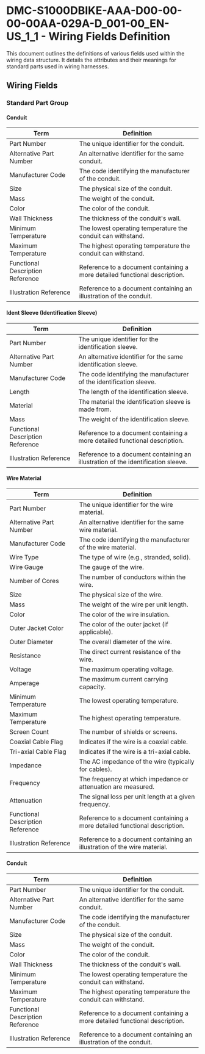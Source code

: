 # DMC-S1000DBIKE-AAA-D00-00-00-00AA-029A-D_001-00_EN-US_1_1 - Wiring Fields Definition

This document outlines the definitions of various fields used within the wiring data structure. It details the attributes and their meanings for standard parts used in wiring harnesses.

## Wiring Fields

### Standard Part Group

#### Conduit

| Term                       | Definition                                     |
|----------------------------|------------------------------------------------|
| Part Number                | The unique identifier for the conduit.          |
| Alternative Part Number    | An alternative identifier for the same conduit. |
| Manufacturer Code          | The code identifying the manufacturer of the conduit. |
| Size                       | The physical size of the conduit.             |
| Mass                       | The weight of the conduit.                    |
| Color                      | The color of the conduit.                     |
| Wall Thickness             | The thickness of the conduit's wall.          |
| Minimum Temperature        | The lowest operating temperature the conduit can withstand. |
| Maximum Temperature        | The highest operating temperature the conduit can withstand. |
| Functional Description Reference | Reference to a document containing a more detailed functional description. |
| Illustration Reference     | Reference to a document containing an illustration of the conduit. |

#### Ident Sleeve (Identification Sleeve)

| Term                       | Definition                                     |
|----------------------------|------------------------------------------------|
| Part Number                | The unique identifier for the identification sleeve. |
| Alternative Part Number    | An alternative identifier for the same identification sleeve. |
| Manufacturer Code          | The code identifying the manufacturer of the identification sleeve. |
| Length                     | The length of the identification sleeve.      |
| Material                   | The material the identification sleeve is made from. |
| Mass                       | The weight of the identification sleeve.       |
| Functional Description Reference | Reference to a document containing a more detailed functional description. |
| Illustration Reference     | Reference to a document containing an illustration of the identification sleeve. |

#### Wire Material

| Term                       | Definition                                     |
|----------------------------|------------------------------------------------|
| Part Number                | The unique identifier for the wire material.   |
| Alternative Part Number    | An alternative identifier for the same wire material. |
| Manufacturer Code          | The code identifying the manufacturer of the wire material. |
| Wire Type                  | The type of wire (e.g., stranded, solid).      |
| Wire Gauge                 | The gauge of the wire.                        |
| Number of Cores            | The number of conductors within the wire.       |
| Size                       | The physical size of the wire.               |
| Mass                       | The weight of the wire per unit length.        |
| Color                      | The color of the wire insulation.             |
| Outer Jacket Color         | The color of the outer jacket (if applicable).  |
| Outer Diameter             | The overall diameter of the wire.              |
| Resistance                 | The direct current resistance of the wire.      |
| Voltage                    | The maximum operating voltage.                 |
| Amperage                   | The maximum current carrying capacity.          |
| Minimum Temperature        | The lowest operating temperature.              |
| Maximum Temperature        | The highest operating temperature.              |
| Screen Count               | The number of shields or screens.              |
| Coaxial Cable Flag         | Indicates if the wire is a coaxial cable.      |
| Tri-axial Cable Flag       | Indicates if the wire is a tri-axial cable.    |
| Impedance                  | The AC impedance of the wire (typically for cables). |
| Frequency                  | The frequency at which impedance or attenuation are measured. |
| Attenuation                | The signal loss per unit length at a given frequency. |
| Functional Description Reference | Reference to a document containing a more detailed functional description. |
| Illustration Reference     | Reference to a document containing an illustration of the wire material. |

#### Conduit

| Term                       | Definition                                     |
|----------------------------|------------------------------------------------|
| Part Number                | The unique identifier for the conduit.          |
| Alternative Part Number    | An alternative identifier for the same conduit. |
| Manufacturer Code          | The code identifying the manufacturer of the conduit. |
| Size                       | The physical size of the conduit.             |
| Mass                       | The weight of the conduit.                    |
| Color                      | The color of the conduit.                     |
| Wall Thickness             | The thickness of the conduit's wall.          |
| Minimum Temperature        | The lowest operating temperature the conduit can withstand. |
| Maximum Temperature        | The highest operating temperature the conduit can withstand. |
| Functional Description Reference | Reference to a document containing a more detailed functional description. |
| Illustration Reference     | Reference to a document containing an illustration of the conduit. |
